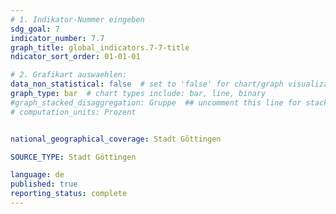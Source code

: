 ```yaml
---
# 1. Indikator-Nummer eingeben 
sdg_goal: 7
indicator_number: 7.7
graph_title: global_indicators.7-7-title
ndicator_sort_order: 01-01-01

# 2. Grafikart auswaehlen: 
data_non_statistical: false  # set to 'false' for chart/graph visualization 
graph_type: bar  # chart types include: bar, line, binary 
#graph_stacked_disaggregation: Gruppe  ## uncomment this line for stacked bars. eplace 'Geschlecht' with the field of aggregation. 
# computation_units: Prozent


national_geographical_coverage: Stadt Göttingen

SOURCE_TYPE: Stadt Göttingen

language: de   
published: true 
reporting_status: complete
---
```

